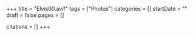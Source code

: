 +++
title = "Elvis00.avif"
tags = ["Photos"]
categories = []
startDate = ""
draft = false
pages = []

citations = []
+++
